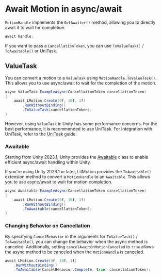 # Await Motion in async/await

`MotionHandle` implements the `GetAwaiter()` method, allowing you to directly await it to wait for completion.

```cs
await handle;
```

If you want to pass a `CancellationToken`, you can use `ToValueTask()` / `ToAwaitable()` or UniTask.

## ValueTask

You can convert a motion to a `ValueTask` using `MotionHandle.ToValueTask()`. This allows you to use async/await to wait for the completion of the motion.

```cs
async ValueTask ExampleAsync(CancellationToken cancellationToken)
{
    await LMotion.Create(0f, 10f, 1f)
        .RunWithoutBinding()
        .ToValueTask(cancellationToken);
}
```

However, using `ValueTask` in Unity has some performance concerns. For the best performance, it is recommended to use UniTask. For integration with UniTask, refer to the [UniTask](integration-unitask.md) guide.

### Awaitable

Starting from Unity 2023.1, Unity provides the [Awaitable](https://docs.unity3d.com/2023.1/Documentation/ScriptReference/Awaitable.html) class to enable efficient async/await handling within Unity.

If you're using Unity 2023.1 or later, LitMotion provides the `ToAwaitable()` extension method to convert a `MotionHandle` to an `Awaitable`. This allows you to use async/await to wait for motion completion.

```cs
async Awaitable ExampleAsync(CancellationToken cancellationToken)
{
    await LMotion.Create(0f, 10f, 1f)
        .RunWithoutBinding()
        .ToAwaitable(cancellationToken);
}
```

### Changing Behavior on Cancellation

By specifying `CancelBehavior` in the arguments for `ToValueTask()` / `ToAwaitable()`, you can change the behavior when the async method is canceled. Additionally, setting `cancelAwaitOnMotionCanceled` to `true` allows the async method to be canceled when the `MotionHandle` is canceled.

```cs
await LMotion.Create(0f, 10f, 1f)
    .RunWithoutBinding()
    .ToAwaitable(CancelBehavior.Complete, true, cancellationToken);
```
